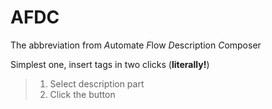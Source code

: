 # AFDC
The abbreviation from *A*utomate *F*low *D*escription *C*omposer

Simplest one, insert tags in two clicks (**literally!**)

>1. Select description part
>2. Click the button
